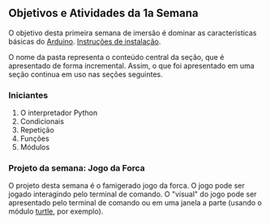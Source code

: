 ## Objetivos e Atividades da 1a Semana

O objetivo desta primeira semana de imersão é dominar as características básicas do [Arduino](https://www.arduino.cc/). [Instruções de instalação](https://www.arduino.cc/en/Main/Software).

O nome da pasta representa o conteúdo central da seção, que é apresentado de forma incremental. Assim, o que foi apresentado em uma seção continua em uso nas seções seguintes.

### Iniciantes

1. O interpretador Python
2. Condicionais
3. Repetição
4. Funções
5. Módulos

### Projeto da semana: Jogo da Forca

O projeto desta semana é o famigerado jogo da forca. O jogo pode ser jogado interagindo pelo terminal de comando. O "visual" do jogo pode ser apresentado pelo terminal de comando ou em uma janela a parte (usando o módulo [turtle](https://docs.python.org/3.5/library/turtle.html), por exemplo).

